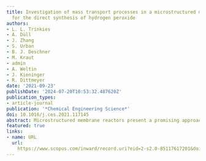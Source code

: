 ```yaml
---
title: Investigation of mass transport processes in a microstructured membrane reactor
  for the direct synthesis of hydrogen peroxide
authors:
- L. L. Trinkies
- A. Düll
- J. Zhang
- S. Urban
- B. J. Deschner
- M. Kraut
- admin
- A. Weltin
- J. Kieninger
- R. Dittmeyer
date: '2021-09-23'
publishDate: '2024-07-20T10:53:32.487620Z'
publication_types:
- article-journal
publication: '*Chemical Engineering Science*'
doi: 10.1016/j.ces.2021.117145
abstract: Microstructured membrane reactors present a promising approach to master the productivity and safety challenges during the direct synthesis of hydrogen peroxide. However, various mass transport processes occur in this complex system. In order to gain a deeper understanding of these processes, the saturation and desaturation behaviour of the liquid reaction medium with the gaseous reactants is investigated experimentally to examine possible cross-contamination. Moreover, the employed PDMS membrane’s permeances to hydrogen and oxygen are researched at different pressures, by using a variable-pressure/constant-volume setup for the behaviour at ambient pressure and a constant-pressure/variable-volume setup for the behaviour at elevated pressures. A mathematical model in MATLAB is applied to simulate the results. It is shown that a certain desaturation of the gasses through the membrane occurs, and the results are underlined by the modelled ones using a solution-diffusion model in MATLAB. Thus a constant flushing of the gas channels of the reactor is required for safety reasons. Moreover, the measured permeance values indicate that the species transport is mainly limited by the diffusion in the liquid phase and not the membrane resistance.
featured: true
links:
- name: URL
  url: 
    https://www.scopus.com/inward/record.uri?eid=2-s2.0-85117617201&doi=10.1016%2fj.ces.2021.117145&partnerID=40&md5=3e044e74e95a68080cd391bbd2290761
---
```

